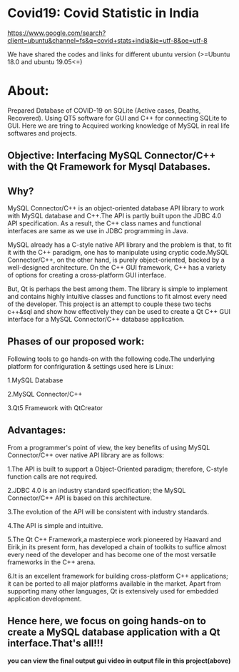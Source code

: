 # Covid19: Covid Statistic in India

  https://www.google.com/search?client=ubuntu&channel=fs&q=covid+stats+india&ie=utf-8&oe=utf-8
  
  We have shared the codes and links for different ubuntu version (>=Ubuntu 18.0 and ubuntu 19.05<=) 
# About:
Prepared Database of COVID-19 on SQLite (Active cases, Deaths, Recovered). Using  QT5 software for GUI and  C++ for connecting SQLite to GUI. Here we are tring to Acquired working knowledge of MySQL in real life softwares and projects.
## Objective: Interfacing MySQL Connector/C++ with the Qt Framework for Mysql Databases.

## Why? 

MySQL Connector/C++ is an object-oriented database API library to work with MySQL database and C++.The API is partly built upon the JDBC 4.0 API specification.         As a result, the C++ class names and functional interfaces are same as we use in JDBC programming in Java. 

MySQL already has a C-style native API library and the  problem is that, to fit it with the C++ paradigm, one has to manipulate using cryptic code.MySQL
Connector/C++, on the other hand, is purely object-oriented, backed by a well-designed architecture. On the C++ GUI framework, C++ has a variety of options for creating a cross-platform GUI interface. 

But, Qt is perhaps the best among them. The library is simple to implement and contains highly intuitive classes and functions to fit almost every need of the developer. This project is an attempt to couple these two techs c++&sql and show how effectively they can be used to create a Qt C++ GUI interface for a MySQL Connector/C++ database application.

## Phases of our proposed work: 

Following tools to go hands-on with the following code.The underlying platform for confriguration & settings used here is Linux: 

   1.MySQL Database
   
   2.MySQL Connector/C++
   
   3.Qt5 Framework with QtCreator

## Advantages:

From a programmer's point of view, the key benefits of using MySQL Connector/C++ over native API library are as follows:
   
   1.The API is built to support a Object-Oriented paradigm; therefore, C-style function calls are not required.
   
   2.JDBC 4.0 is an industry standard specification; the MySQL Connector/C++ API is based on this architecture.
   
   3.The evolution of the API will be consistent with industry standards.
   
   4.The API is simple and intuitive.

  5.The Qt C++ Framework,a masterpiece work pioneered by Haavard and Eirik,in its present form, has developed a chain of toolkits to suffice almost every need of    the developer and has become one of the most versatile frameworks in the C++ arena.

  6.It is an excellent framework for building cross-platform C++ applications; it can be ported to all major platforms available in the market. Apart from supporting many other languages, Qt is extensively used for embedded application development.

## Hence here, we focus on going hands-on to create a MySQL database application with a Qt interface.That's all!!!

**you can view the final output gui video in output file in this project(above)**
